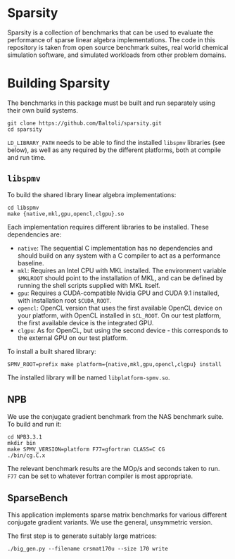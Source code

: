 # Sparsity

Sparsity is a collection of benchmarks that can be used to evaluate the
performance of sparse linear algebra implementations. The code in this
repository is taken from open source benchmark suites, real world chemical
simulation software, and simulated workloads from other problem domains.

# Building Sparsity

The benchmarks in this package must be built and run separately using their own
build systems.

```
git clone https://github.com/Baltoli/sparsity.git
cd sparsity
```

`LD_LIBRARY_PATH` needs to be able to find the installed `libspmv` libraries
(see below), as well as any required by the different platforms, both at compile
and run time.

## `libspmv`

To build the shared library linear algebra implementations:

```
cd libspmv
make {native,mkl,gpu,opencl,clgpu}.so
```

Each implementation requires different libraries to be installed. These
dependencies are:

* `native`: The sequential C implementation has no dependencies and should build
  on any system with a C compiler to act as a performance baseline.
* `mkl`: Requires an Intel CPU with MKL installed. The environment variable
  `$MKLROOT` should point to the installation of MKL, and can be defined by
  running the shell scripts supplied with MKL itself.
* `gpu`: Requires a CUDA-compatible Nvidia GPU and CUDA 9.1 installed, with
  installation root `$CUDA_ROOT`.
* `opencl`: OpenCL version that uses the first available OpenCL device on
  your platform, with OpenCL installed in `$CL_ROOT`. On our test platform, the
  first available device is the integrated GPU.
* `clgpu`: As for OpenCL, but using the second device - this corresponds to the
  external GPU on our test platform.

To install a built shared library:

```
SPMV_ROOT=prefix make platform={native,mkl,gpu,opencl,clgpu} install
```

The installed library will be named `libplatform-spmv.so`.

## NPB

We use the conjugate gradient benchmark from the NAS benchmark suite. To build
and run it:

```
cd NPB3.3.1
mkdir bin
make SPMV_VERSION=platform F77=gfortran CLASS=C CG
./bin/cg.C.x
```

The relevant benchmark results are the MOp/s and seconds taken to run. `F77` can
be set to whatever fortran compiler is most appropriate.

## SparseBench

This application implements sparse matrix benchmarks for various different
conjugate gradient variants. We use the general, unsymmetric version.

The first step is to generate suitably large matrices:
```
./big_gen.py --filename crsmat170u --size 170 write
```
